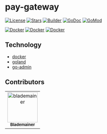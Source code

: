 # pay-gateway

[![License](https://img.shields.io/github/license/pjoc-team/pay-gateway.svg)](https://www.apache.org/licenses/LICENSE-2.0)
[![Stars](https://img.shields.io/github/stars/pjoc-team/pay-gateway.svg)](https://github.com/pjoc-team/pay-gateway/stargazers)
[![Builder](https://github.com/pjoc-team/pay-gateway/workflows/Builder/badge.svg)](https://github.com/pjoc-team/pay-gateway/actions)
[![GoDoc](https://img.shields.io/badge/doc-go.dev-informational.svg)](https://pkg.go.dev/github.com/pjoc-team/pay-gateway)
[![GoMod](https://img.shields.io/github/go-mod/go-version/pjoc-team/pay-gateway.svg)](https://golang.org/)

[![Docker](https://img.shields.io/docker/v/pjoc/pay-gateway.svg?label=docker)](https://hub.docker.com/r/pjoc/pay-gateway/tags)
[![Docker](https://img.shields.io/docker/image-size/pjoc/pay-gateway/latest.svg)](https://hub.docker.com/r/pjoc/pay-gateway/tags)
[![Docker](https://img.shields.io/docker/pulls/pjoc/pay-gateway.svg)](https://hub.docker.com/r/pjoc/pay-gateway/tags)

<!--START_SECTION:colourise-->
<!--END_SECTION:colourise-->


## Technology

- [docker](https://docker.com)
- [goland](http://jetbrains.com/go)
- [go-admin](https://github.com/GoAdminGroup/go-admin)

## Contributors

<!-- readme: contributors -start --> 
<table>
<tr>
    <td align="center">
        <a href="https://github.com/blademainer">
            <img src="https://avatars0.githubusercontent.com/u/3396459?v=4" width="100;" alt="blademainer"/>
            <br />
            <sub><b>Blademainer</b></sub>
        </a>
    </td></tr>
</table>
<!-- readme: contributors -end -->
